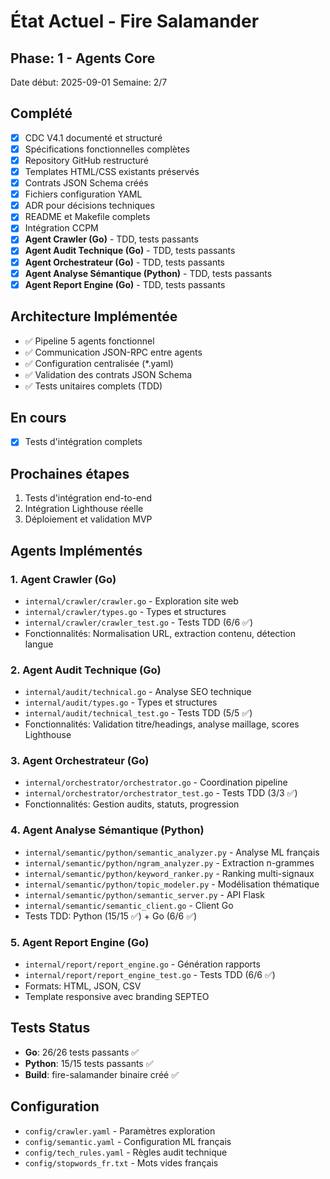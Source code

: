 # État Actuel - Fire Salamander

## Phase: 1 - Agents Core
Date début: 2025-09-01
Semaine: 2/7

## Complété
- [x] CDC V4.1 documenté et structuré
- [x] Spécifications fonctionnelles complètes
- [x] Repository GitHub restructuré
- [x] Templates HTML/CSS existants préservés
- [x] Contrats JSON Schema créés
- [x] Fichiers configuration YAML
- [x] ADR pour décisions techniques
- [x] README et Makefile complets
- [x] Intégration CCPM
- [x] **Agent Crawler (Go)** - TDD, tests passants
- [x] **Agent Audit Technique (Go)** - TDD, tests passants
- [x] **Agent Orchestrateur (Go)** - TDD, tests passants
- [x] **Agent Analyse Sémantique (Python)** - TDD, tests passants
- [x] **Agent Report Engine (Go)** - TDD, tests passants

## Architecture Implémentée
- ✅ Pipeline 5 agents fonctionnel
- ✅ Communication JSON-RPC entre agents
- ✅ Configuration centralisée (*.yaml)
- ✅ Validation des contrats JSON Schema
- ✅ Tests unitaires complets (TDD)

## En cours
- [x] Tests d'intégration complets

## Prochaines étapes
1. Tests d'intégration end-to-end
2. Intégration Lighthouse réelle
3. Déploiement et validation MVP

## Agents Implémentés

### 1. Agent Crawler (Go)
- `internal/crawler/crawler.go` - Exploration site web
- `internal/crawler/types.go` - Types et structures
- `internal/crawler/crawler_test.go` - Tests TDD (6/6 ✅)
- Fonctionnalités: Normalisation URL, extraction contenu, détection langue

### 2. Agent Audit Technique (Go)  
- `internal/audit/technical.go` - Analyse SEO technique
- `internal/audit/types.go` - Types et structures
- `internal/audit/technical_test.go` - Tests TDD (5/5 ✅)
- Fonctionnalités: Validation titre/headings, analyse maillage, scores Lighthouse

### 3. Agent Orchestrateur (Go)
- `internal/orchestrator/orchestrator.go` - Coordination pipeline
- `internal/orchestrator/orchestrator_test.go` - Tests TDD (3/3 ✅)
- Fonctionnalités: Gestion audits, statuts, progression

### 4. Agent Analyse Sémantique (Python)
- `internal/semantic/python/semantic_analyzer.py` - Analyse ML français
- `internal/semantic/python/ngram_analyzer.py` - Extraction n-grammes
- `internal/semantic/python/keyword_ranker.py` - Ranking multi-signaux
- `internal/semantic/python/topic_modeler.py` - Modélisation thématique
- `internal/semantic/python/semantic_server.py` - API Flask
- `internal/semantic/semantic_client.go` - Client Go
- Tests TDD: Python (15/15 ✅) + Go (6/6 ✅)

### 5. Agent Report Engine (Go)
- `internal/report/report_engine.go` - Génération rapports
- `internal/report/report_engine_test.go` - Tests TDD (6/6 ✅)
- Formats: HTML, JSON, CSV
- Template responsive avec branding SEPTEO

## Tests Status
- **Go**: 26/26 tests passants ✅
- **Python**: 15/15 tests passants ✅
- **Build**: fire-salamander binaire créé ✅

## Configuration
- `config/crawler.yaml` - Paramètres exploration
- `config/semantic.yaml` - Configuration ML français  
- `config/tech_rules.yaml` - Règles audit technique
- `config/stopwords_fr.txt` - Mots vides français